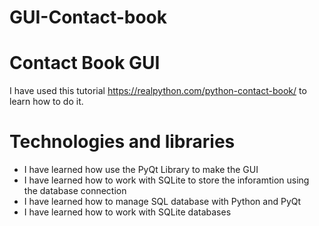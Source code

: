 # GUI-Contact-book

# Contact Book GUI 
I have used this tutorial https://realpython.com/python-contact-book/ to learn how to do it.

# Technologies and libraries 
- I have learned how use the PyQt Library to make the GUI
- I have learned how to work with SQLite to store the inforamtion using the database connection
- I have learned how to manage SQL database with Python and PyQt
- I have learned how to work with SQLite databases
